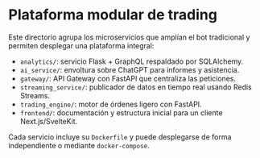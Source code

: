 # Plataforma modular de trading

Este directorio agrupa los microservicios que amplían el bot tradicional y permiten desplegar una plataforma integral:

- `analytics/`: servicio Flask + GraphQL respaldado por SQLAlchemy.
- `ai_service/`: envoltura sobre ChatGPT para informes y asistencia.
- `gateway/`: API Gateway con FastAPI que centraliza las peticiones.
- `streaming_service/`: publicador de datos en tiempo real usando Redis Streams.
- `trading_engine/`: motor de órdenes ligero con FastAPI.
- `frontend/`: documentación y estructura inicial para un cliente Next.js/SvelteKit.

Cada servicio incluye su `Dockerfile` y puede desplegarse de forma independiente o mediante `docker-compose`.
